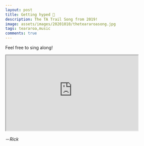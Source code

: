 ```yaml
---
layout: post
title: Getting hyped 🚀
description: The TA Trail Song from 2019!
image: assets/images/20201010/theteararoasong.jpg
tags: teararoa,music
comments: true
---
```


Feel free to sing along!

<iframe width="420" height="240"
src="https://www.youtube.com/embed/ixkVAoUdBMg">
</iframe>

－_Rick_
